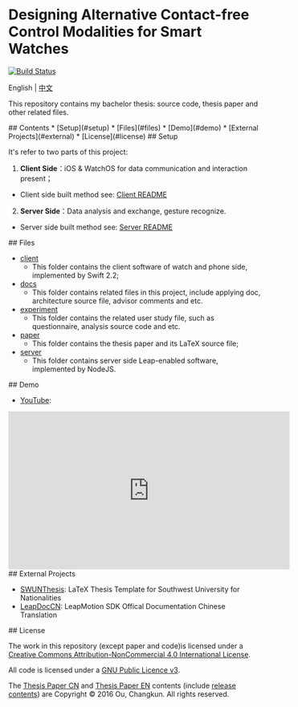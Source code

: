 # Designing Alternative Contact-free Control Modalities for Smart Watches

[![Build Status](https://travis-ci.com/changkun/BachelorThesis.svg?token=wRf5KPUizYFaNxwsZRsv&branch=master)](https://travis-ci.com/changkun/BachelorThesis)

English | [中文](./README-cn.md)

This repository contains my bachelor thesis: source code, thesis paper and other related files.

<a name="index"/>
## Contents
* [Setup](#setup)
* [Files](#files)
* [Demo](#demo)
* [External Projects](#external)
* [License](#license)

<a name="setup"/>
## Setup

It's refer to two parts of this project:

1. **Client Side**：iOS & WatchOS for data communication and interaction present；
  - Client side built method see: [Client README](./client/README.md)
2. **Server Side**：Data analysis and exchange, gesture recognize.
  - Server side built method see: [Server README](./server/README.md)

<a name="files"/>
## Files

* [client](./client) 
  - This folder contains the client software  of watch and phone side, implemented by Swift 2.2;
* [docs](./desktop) 
  - This folder contains related files in this project, include applying doc, architecture source file, advisor comments and etc.
* [experiment](./experiment) 
  - This folder contains the related user study file, such as questionnaire, analysis source code and etc.
* [paper](./paper) 
  - This folder contains the thesis paper and its LaTeX source file;
* [server](./server) 
  - This folder contains server side Leap-enabled software, implemented by NodeJS.

<a name="demo"/>
## Demo

* [YouTube](https://www.youtube.com/watch?v=ef2pKK6b0UA&list=PLwUqqMt5en7c2QaQ_DkuvZm9dGTz6RjRM):

<iframe width="560" height="315" src="https://www.youtube.com/embed/ef2pKK6b0UA" frameborder="0" allowfullscreen></iframe>

<a name="external"/>
## External Projects


* [SWUNThesis](https://github.com/changkun/SWUNThesis): LaTeX Thesis Template for Southwest University for Nationalities
* [LeapDocCN](https://github.com/changkun/LeapDocCN): LeapMotion SDK Offical Documentation Chinese Translation

<a name="license"/>
## License

The work in this repository (except paper and code)is licensed under a <a rel="license" href="http://creativecommons.org/licenses/by-nc/4.0/">Creative Commons Attribution-NonCommercial 4.0 International License</a>.

All code is licensed under a [GNU Public Licence v3](./LICENSE).

The [Thesis Paper CN](./paper/main-cn.pdf) and [Thesis Paper EN](./paper/main-en.pdf) contents (include [release contents](./paper/release/)) are Copyright © 2016 Ou, Changkun. All rights reserved.